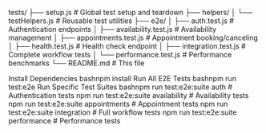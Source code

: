 
tests/
├── setup.js              # Global test setup and teardown
├── helpers/
│   └── testHelpers.js     # Reusable test utilities
├── e2e/
│   ├── auth.test.js       # Authentication endpoints
│   ├── availability.test.js # Availability management
│   ├── appointments.test.js # Appointment booking/canceling
│   ├── health.test.js     # Health check endpoint
│   ├── integration.test.js # Complete workflow tests
│   └── performance.test.js # Performance benchmarks
└── README.md              # This file

Install Dependencies
bashnpm install
Run All E2E Tests
bashnpm run test:e2e
Run Specific Test Suites
bashnpm run test:e2e:suite auth          # Authentication tests
npm run test:e2e:suite availability  # Availability tests
npm run test:e2e:suite appointments  # Appointment tests
npm run test:e2e:suite integration   # Full workflow tests
npm run test:e2e:suite performance   # Performance tests